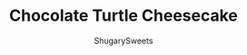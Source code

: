 ---
layout: ../../layouts/MarkdownPostLayout.astro
title: Chocolate Turtle Cheesecake
author: ShugarySweets
pubDate: 2019-01-15
description: "Rich, chocolate Cheesecakes topped with a milk chocolate ganache, caramel, and pecans! Next time you crave Cheesecake, try this Chocolate Turtle version!"
image_url: https://www.shugarysweets.com/wp-content/uploads/2013/09/chocolate-turtle-cheesecakes-2.jpg
tags: ["Desserts","American"]
calories: 206
protein: 3
carbohydrates: 22
fats: 12
fiber: 1
ingredients: ["9 honey graham crackers (whole)","2 Tablespoons granulated sugar","6 Tablespoons unsalted butter, melted","2 packages (8 ounce each) cream cheese, softened","1/2 cup granulated sugar","1 teaspoon vanilla extract","2 large eggs","3 Tablespoons dark chocolate unsweetened cocoa powder","2 cups milk chocolate morsels","1/2 cup heavy cream","1/4 cup caramel sauce","24 pecan halves"]
serves: 20
time: "2 hours 55 minutes"
prepTime: "30 minutes"
instructions: ["In a food processor, pulse graham crackers until fine crumbs. Pulse in sugar. Using a fork, mix in the melted butter. Spoon about 1 tablespoon of crust into the bottom of 20-24 paper lined muffin cups. Press into bottom of paper liner using a tart shaper or bottom of a cup. Set aside.","In a large mixing bowl, beat cream cheese, sugar and vanilla on high for about 2 minutes. Add eggs, one at a time, beating until fully incorporated. Beat in the cocoa powder. Spoon filling (about 2 Tbsp scoop) into muffin cups until 2/3 full. Bake cheesecakes in a 350 degree F oven for 25-30 minutes. Remove and cool on a wire rack.","When cooled, begin ganache and frosting. In a glass bowl, add heavy cream and microwave one minute, until warmed. Add chocolate, heat an additional 60 seconds. Whisk smooth.","Spoon about 1-2 Tbsp of ganach over each cooled cheesecake. Drizzle with caramel sauce and top with one pecan halve. Store in refrigerator for up to 3 days. ENJOY."]
nutrition: ["206 calories","22 grams carbohydrates","34 milligrams cholesterol","12 grams fat","1 grams fiber","3 grams protein","7 grams saturated fat","72 milligrams sodium","17 grams sugar","0 grams trans fat","5 grams unsaturated fat"]
---